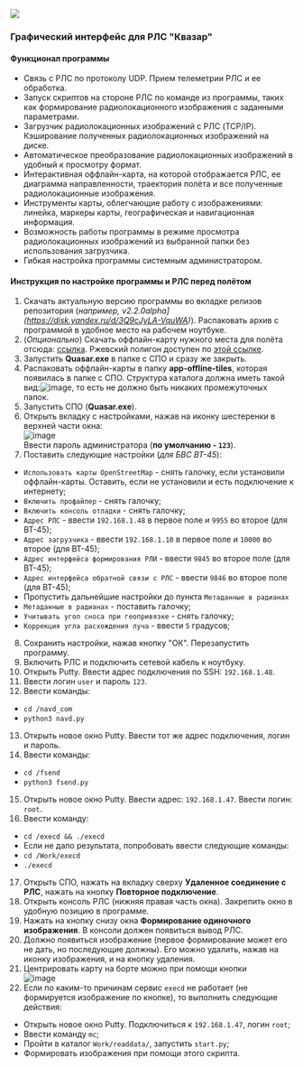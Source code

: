 ![](https://user-images.githubusercontent.com/75864292/214577982-8cc4f0b0-45d5-4241-a21e-a9359ffddc04.png)

### Графический интерфейс для РЛС "Квазар"

#### Функционал программы

- Связь с РЛС по протоколу UDP. Прием телеметрии РЛС и ее обработка. 
- Запуск скриптов на стороне РЛС по команде из программы, таких как формирование радиолокационного изображения с заданными параметрами.
- Загрузчик радиолокационных изображений с РЛС (TCP/IP). Кэширование полученных радиолокационных изображений на диске.
- Автоматическое преобразование радиолокационных изображений в удобный к просмотру формат.
- Интерактивная оффлайн-карта, на которой отображается РЛС, ее диаграмма направленности, траектория полёта и все полученные радиолокационные изображения.
- Инструменты карты, облегчающие работу с изображениями: линейка, маркеры карты, географическая и навигационная информация.
- Возможность работы программы в режиме просмотра радиолокационных изображений из выбранной папки без использования загрузчика.
- Гибкая настройка программы системным администратором.


#### Инструкция по настройке программы и РЛС перед полётом

1. Скачать актуальную версию программы во вкладке релизов репозитория (_например, v2.2.0alpha](https://disk.yandex.ru/d/3Q9cJyLA-VquWA)_). Распаковать архив с программой в удобное место на рабочем ноутбуке.
2. (_Опционально_) Скачать оффлайн-карту нужного места для полёта отсюда: [ссылка](http://uav.radar-mms.com/tiles). Ржевский полигон доступен по [этой ссылке](http://uav.radar-mms.com/tiles/tiles-rzhevkamini.zip).
3. Запустить **Quasar.exe** в папке с СПО и сразу же закрыть.
4. Распаковать оффлайн-карты в папку **app-offline-tiles**, которая появилась в папке с СПО. Структура каталога должна иметь такой вид:![image](https://user-images.githubusercontent.com/75864292/209822784-1cc2c6b0-5f23-45b7-a074-467db155956e.png), то есть не должно быть никаких промежуточных папок.
5. Запустить СПО (**Quasar.exe**). 
6. Открыть вкладку с настройками, нажав на иконку шестеренки в верхней части окна: <br>
![image](https://user-images.githubusercontent.com/75864292/209823033-47b53d87-0204-4ec0-98af-f306012cedc3.png)  <br>
Ввести пароль администратора (**по умолчанию - `123`**).
7. Поставить следующие настройки (_для БВС ВТ-45_): 
- `Использовать карты OpenStreetMap` - снять галочку, если установили оффлайн-карты. Оставить, если не установили и есть подключение к интернету;
- `Включить профайлер` - снять галочку;
- `Включить консоль отладки` - снять галочку;
- `Адрес РЛС` - ввести `192.168.1.48` в первое поле и `9955` во второе (для ВТ-45);
- `Адрес загрузчика` - ввести `192.168.1.10` в первое поле и `10000` во второе (для ВТ-45);
- `Адрес интерфейса формирования РЛИ` - ввести `9845` во второе поле (для ВТ-45);
- `Адрес интерфейса обратной связи с РЛС` - ввести `9846` во второе поле (для ВТ-45);
- Пропустить дальнейшие настройки до пункта `Метаданные в радианах`
- `Метаданные в радианах` - поставить галочку;
- `Учитывать угол сноса при геопривязке` - снять галочку;
- `Коррекция угла расхождения луча` - ввести `5` градусов;
8. Сохранить настройки, нажав кнопку "ОК". Перезапустить программу.
9. Включить РЛС и подключить сетевой кабель к ноутбуку.
10. Открыть Putty. Ввести адрес подключения по SSH: `192.168.1.48`.
11. Ввести логин `user` и пароль `123`.
12. Ввести команды: 
- `cd /navd_com`
- `python3 navd.py`
13. Открыть новое окно Putty. Ввести тот же адрес подключения, логин и пароль.
14. Ввести команды:
- `cd /fsend`
- `python3 fsend.py`
15. Открыть новое окно Putty. Ввести адрес: `192.168.1.47`. Ввести логин: `root`.
16. Ввести команду:
- `cd /execd && ./execd`
- Если не дало результата, попробовать ввести следующие команды:
- `cd /Work/execd`
- `./execd`
17. Открыть СПО, нажать на вкладку сверху **Удаленное соединение с РЛС**, нажать на кнопку **Повторное подключение**.
18. Открыть консоль РЛС (нижняя правая часть окна). Закрепить окно в удобную позицию в программе.
19. Нажать на кнопку снизу окна **Формирование одиночного изображения**. В консоли должен появиться вывод РЛС.
20. Должно появиться изображение (первое формирование может его не дать, но последующие должны). Его можно удалить, нажав на иконку изображения, и на кнопку удаления.
21. Центрировать карту на борте можно при помощи кнопки <br>
![image](https://user-images.githubusercontent.com/75864292/209826304-b920cef3-5b29-4eef-8e22-eaa716a57844.png)
22. Если по каким-то причинам сервис `execd` не работает (не формируется изображение по кнопке), то выполнить следующие действия:
- Открыть новое окно Putty. Подключиться к `192.168.1.47`, логин `root`;
- Ввести команду `mc`;
- Пройти в каталог `Work/readdata/`, запустить `start.py`;
- Формировать изображения при помощи этого скрипта.





